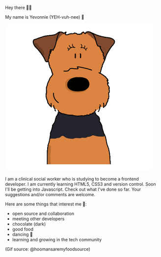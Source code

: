 Hey there 👋🏾 

My name is Yevonnie (YEH-vuh-nee) 🙂

![dog waving hello](hello-dog.gif)

I am a clinical social worker who is studying to become a frontend developer. I am currently learning HTML5, CSS3 and version control. Soon I'll be getting into Javascript. Check out what I've done so far. Your suggestions and/or comments are welcome.

Here are some things that interest me 🙂: 

- open source and collaboration
- meeting other developers
- chocolate (dark)
- good food 
- dancing 💃 
- learning and growing in the tech community

(Gif source: @hoomansaremyfoodsource)
